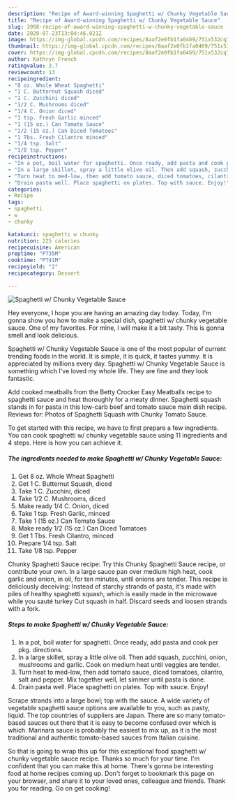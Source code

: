 ```yaml
---
description: "Recipe of Award-winning Spaghetti w/ Chunky Vegetable Sauce"
title: "Recipe of Award-winning Spaghetti w/ Chunky Vegetable Sauce"
slug: 3998-recipe-of-award-winning-spaghetti-w-chunky-vegetable-sauce
date: 2020-07-23T13:04:46.021Z
image: https://img-global.cpcdn.com/recipes/8aaf2e0fb1fa0469/751x532cq70/spaghetti-w-chunky-vegetable-sauce-recipe-main-photo.jpg
thumbnail: https://img-global.cpcdn.com/recipes/8aaf2e0fb1fa0469/751x532cq70/spaghetti-w-chunky-vegetable-sauce-recipe-main-photo.jpg
cover: https://img-global.cpcdn.com/recipes/8aaf2e0fb1fa0469/751x532cq70/spaghetti-w-chunky-vegetable-sauce-recipe-main-photo.jpg
author: Kathryn French
ratingvalue: 3.7
reviewcount: 13
recipeingredient:
- "8 oz. Whole Wheat Spaghetti"
- "1 C. Butternut Squash diced"
- "1 C. Zucchini diced"
- "1/2 C. Mushrooms diced"
- "1/4 C. Onion diced"
- "1 tsp. Fresh Garlic minced"
- "1 (15 oz.) Can Tomato Sauce"
- "1/2 (15 oz.) Can Diced Tomatoes"
- "1 Tbs. Fresh Cilantro minced"
- "1/4 tsp. Salt"
- "1/8 tsp. Pepper"
recipeinstructions:
- "In a pot, boil water for spaghetti. Once ready, add pasta and cook per pkg. directions."
- "In a large skillet, spray a little olive oil. Then add squash, zucchini, onion, mushrooms and garlic. Cook on medium heat until veggies are tender."
- "Turn heat to med-low, then add tomato sauce, diced tomatoes, cilantro, salt and pepper. Mix together well, let simmer until pasta is done."
- "Drain pasta well. Place spaghetti on plates. Top with sauce. Enjoy!"
categories:
- Recipe
tags:
- spaghetti
- w
- chunky

katakunci: spaghetti w chunky 
nutrition: 225 calories
recipecuisine: American
preptime: "PT35M"
cooktime: "PT41M"
recipeyield: "2"
recipecategory: Dessert

---
```



![Spaghetti w/ Chunky Vegetable Sauce](https://img-global.cpcdn.com/recipes/8aaf2e0fb1fa0469/751x532cq70/spaghetti-w-chunky-vegetable-sauce-recipe-main-photo.jpg)

Hey everyone, I hope you are having an amazing day today. Today, I'm gonna show you how to make a special dish, spaghetti w/ chunky vegetable sauce. One of my favorites. For mine, I will make it a bit tasty. This is gonna smell and look delicious.

Spaghetti w/ Chunky Vegetable Sauce is one of the most popular of current trending foods in the world. It is simple, it is quick, it tastes yummy. It is appreciated by millions every day. Spaghetti w/ Chunky Vegetable Sauce is something which I've loved my whole life. They are fine and they look fantastic.

Add cooked meatballs from the Betty Crocker Easy Meatballs recipe to spaghetti sauce and heat thoroughly for a meaty dinner. Spaghetti squash stands in for pasta in this low-carb beef and tomato sauce main dish recipe. Reviews for: Photos of Spaghetti Squash with Chunky Tomato Sauce.


To get started with this recipe, we have to first prepare a few ingredients. You can cook spaghetti w/ chunky vegetable sauce using 11 ingredients and 4 steps. Here is how you can achieve it.

<!--inarticleads1-->

##### The ingredients needed to make Spaghetti w/ Chunky Vegetable Sauce:

1. Get 8 oz. Whole Wheat Spaghetti
1. Get 1 C. Butternut Squash, diced
1. Take 1 C. Zucchini, diced
1. Take 1/2 C. Mushrooms, diced
1. Make ready 1/4 C. Onion, diced
1. Take 1 tsp. Fresh Garlic, minced
1. Take 1 (15 oz.) Can Tomato Sauce
1. Make ready 1/2 (15 oz.) Can Diced Tomatoes
1. Get 1 Tbs. Fresh Cilantro, minced
1. Prepare 1/4 tsp. Salt
1. Take 1/8 tsp. Pepper


Chunky Spaghetti Sauce recipe: Try this Chunky Spaghetti Sauce recipe, or contribute your own. In a large sauce pan over medium high heat, cook garlic and onion, in oil, for ten minutes, until onions are tender. This recipe is deliciously deceiving: Instead of starchy strands of pasta, it&#39;s made with piles of healthy spaghetti squash, which is easily made in the microwave while you sauté turkey Cut squash in half. Discard seeds and loosen strands with a fork. 

<!--inarticleads2-->

##### Steps to make Spaghetti w/ Chunky Vegetable Sauce:

1. In a pot, boil water for spaghetti. Once ready, add pasta and cook per pkg. directions.
1. In a large skillet, spray a little olive oil. Then add squash, zucchini, onion, mushrooms and garlic. Cook on medium heat until veggies are tender.
1. Turn heat to med-low, then add tomato sauce, diced tomatoes, cilantro, salt and pepper. Mix together well, let simmer until pasta is done.
1. Drain pasta well. Place spaghetti on plates. Top with sauce. Enjoy!


Scrape strands into a large bowl; top with the sauce. A wide variety of vegetable spaghetti sauce options are available to you, such as pasty, liquid. The top countries of suppliers are Japan. There are so many tomato-based sauces out there that it is easy to become confused over which is which. Marinara sauce is probably the easiest to mix up, as it is the most traditional and authentic tomato-based sauces from Italian cuisine. 

So that is going to wrap this up for this exceptional food spaghetti w/ chunky vegetable sauce recipe. Thanks so much for your time. I'm confident that you can make this at home. There's gonna be interesting food at home recipes coming up. Don't forget to bookmark this page on your browser, and share it to your loved ones, colleague and friends. Thank you for reading. Go on get cooking!
